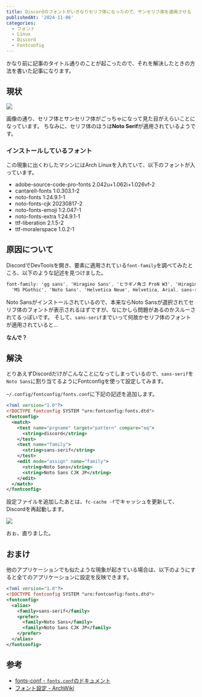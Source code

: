 ```yaml
---
title: Discordのフォントがいきなりセリフ体になったので、サンセリフ体を適用させる
publishedAt: '2024-11-06'
categories:
  - フォント
  - Linux
  - Discord
  - Fontconfig
---
```


かなり前に記事のタイトル通りのことが起こったので、それを解決したときの方法を書いた記事になります。

## 現状

![](/img/articles/change-discord-font-to-sans-serif/before.png)

画像の通り、セリフ体とサンセリフ体がごっちゃになって見た目がえらいことになっています。
ちなみに、セリフ体のほうは**Noto Serif**が適用されているようです。

### インストールしているフォント

この現象に出くわしたマシンにはArch Linuxを入れていて、以下のフォントが入っています。

- adobe-source-code-pro-fonts 2.042u+1.062i+1.026vf-2
- cantarell-fonts 1:0.303.1-2
- noto-fonts 1:24.9.1-1
- noto-fonts-cjk 20230817-2
- noto-fonts-emoji 1:2.047-1
- noto-fonts-extra 1:24.9.1-1
- ttf-liberation 2.1.5-2
- ttf-moralerspace 1.0.2-1

## 原因について

DiscordでDevToolsを開き、要素に適用されている`font-family`を調べてみたところ、以下のような記述を見つけました。

```css
font-family: 'gg sans', 'Hiragino Sans', 'ヒラギノ角ゴ ProN W3', 'Hiragino Kaku Gothic ProN', メイリオ, Meiryo, Osaka,
  'MS PGothic', 'Noto Sans', 'Helvetica Neue', Helvetica, Arial, sans-serif;
```

Noto Sansがインストールされているので、本来ならNoto Sansが選択されてセリフ体のフォントが表示されるはずですが、なにかしら問題があるのかスルーされてるっぽいです。
そして、`sans-serif`までいって何故かセリフ体のフォントが適用されていると...

**なんで？**

## 解決

とりあえずDiscordだけがこんなことになってしまっているので、`sans-serif`を`Noto Sans`に割り当てるようにFontconfigを使って設定してみます。

`~/.config/fontconfig/fonts.conf`に下記の記述を追加します。

```xml
<?xml version="1.0"?>
<!DOCTYPE fontconfig SYSTEM "urn:fontconfig:fonts.dtd">
<fontconfig>
  <match>
    <test name="prgname" target="pattern" compare="eq">
      <string>discord</string>
    </test>
    <test name="family">
      <string>sans-serif</string>
    </test>
    <edit mode="assign" name="family">
      <string>Noto Sans</string>
      <string>Noto Sans CJK JP</string>
    </edit>
  </match>
</fontconfig>
```

設定ファイルを追加したあとは、`fc-cache -f`でキャッシュを更新して、Discordを再起動します。

![](/img/articles/change-discord-font-to-sans-serif/after.png)

おぉ、直りました。

## おまけ

他のアプリケーションでも似たような現象が起きている場合は、以下のようにすると全てのアプリケーションに設定を反映できます。

```xml
<?xml version="1.0"?>
<!DOCTYPE fontconfig SYSTEM "urn:fontconfig:fonts.dtd">
<fontconfig>
  <alias>
    <family>sans-serif</family>
    <prefer>
      <family>Noto Sans</family>
      <family>Noto Sans CJK JP</family>
    </prefer>
  </alias>
</fontconfig>
```

## 参考

- [fonts-conf - `fonts.conf`のドキュメント](https://www.freedesktop.org/software/fontconfig/fontconfig-user.html)
- [フォント設定 - ArchWiki](https://wiki.archlinux.jp/index.php/%E3%83%95%E3%82%A9%E3%83%B3%E3%83%88%E8%A8%AD%E5%AE%9A)

